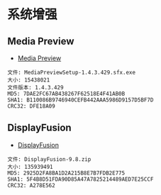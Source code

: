# 系统增强

## Media Preview

- [Media Preview](http://www.babelsoft.net/products/mediapreview.htm)

```
文件: MediaPreviewSetup-1.4.3.429.sfx.exe
大小: 15438021
文件版本: 1.4.3.429
MD5: 7DAE2FC67AB438267F62518E4F41AB0B
SHA1: B110086B9746940CEFB442AAA5986D9157D5BF7D
CRC32: DFE18A09
```

## DisplayFusion

- [DisplayFusion](https://www.displayfusion.com/)

```
文件: DisplayFusion-9.8.zip
大小: 135939491
MD5: 2925D2FA8BA1D2A215B8E7B7FDB2E775
SHA1: 5F4B8D51FDA90D85A47A7825214489AED7E25CCF
CRC32: A278E562
```


